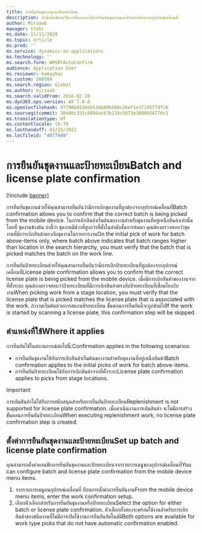 ```yaml
---
title: การยืนยันชุดงานและป้ายทะเบียน
description: หัวข้อนี้อธิบายวิธีการตั้งค่าและใช้การยืนยันชุดงานและป้ายทะเบียนจากอุปกรณ์เคลื่อนที่
author: Mirzaab
manager: tfehr
ms.date: 11/11/2020
ms.topic: article
ms.prod: ''
ms.service: dynamics-ax-applications
ms.technology: ''
ms.search.form: WHSRFAutoConfirm
audience: Application User
ms.reviewer: kamaybac
ms.custom: 269384
ms.search.region: Global
ms.author: mirzaab
ms.search.validFrom: 2016-02-28
ms.dyn365.ops.version: AX 7.0.0
ms.openlocfilehash: 97790b91d4de536b89b580c26ef1e37145f7d7c6
ms.sourcegitcommit: 38d40c331c8894acb7b119c5073e3088b54776c1
ms.translationtype: HT
ms.contentlocale: th-TH
ms.lasthandoff: 01/15/2021
ms.locfileid: "4977449"
---
```

# <a name="batch-and-license-plate-confirmation"></a><span data-ttu-id="8c42e-103">การยืนยันชุดงานและป้ายทะเบียน</span><span class="sxs-lookup"><span data-stu-id="8c42e-103">Batch and license plate confirmation</span></span>

[!include [banner](../includes/banner.md)]

<span data-ttu-id="8c42e-104">การยืนยันชุดงานช่วยให้คุณสามารถยืนยันว่ามีการเบิกชุดงานที่ถูกต้องจากอุปกรณ์เคลื่อนที่</span><span class="sxs-lookup"><span data-stu-id="8c42e-104">Batch confirmation allows you to confirm that the correct batch is being picked from the mobile device.</span></span> <span data-ttu-id="8c42e-105">ในการเบิกสินค้าเริ่มต้นของงานสำหรับชุดงานที่อยู่เหนือสินค้าเท่านั้น โดยที่ ชุดงานข้างต้น บ่งชี้ว่า ชุดงานมีช่วงที่สูงกว่าที่ตั้งในลำดับชั้นการค้นหา คุณต้องตรวจสอบว่าชุดงานที่มีการเบิกสินค้าตรงกับชุดงานในรายการงาน</span><span class="sxs-lookup"><span data-stu-id="8c42e-105">On the initial pick of work for batch above-items only, where batch above indicates that batch ranges higher than location in the search hierarchy, you must verify that the batch that is picked matches the batch on the work line.</span></span>

<span data-ttu-id="8c42e-106">การยืนยันป้ายทะเบียนช่วยให้คุณสามารถยืนยันว่ามีการเบิกป้ายทะเบียนที่ถูกต้องจากอุปกรณ์เคลื่อนที่</span><span class="sxs-lookup"><span data-stu-id="8c42e-106">License plate confirmation allows you to confirm that the correct license plate is being picked from the mobile device.</span></span> <span data-ttu-id="8c42e-107">เมื่อมีการเบิกสินค้าของงานจากที่ตั้งระยะ คุณต้องตรวจสอบว่าป้ายทะเบียนที่มีการเบิกสินค้าตรงกับป้ายทะเบียนที่เชื่อมโยงกับงาน</span><span class="sxs-lookup"><span data-stu-id="8c42e-107">When picking work from a stage location, you must verify that the license plate that is picked matches the license plate that is associated with the work.</span></span> <span data-ttu-id="8c42e-108">ถ้างานเริ่มต้นด้วยการสแกนป้ายทะเบียน ขั้นตอนการยืนยันนี้จะถูกข้ามไป</span><span class="sxs-lookup"><span data-stu-id="8c42e-108">If the work is started by scanning a license plate, this confirmation step will be skipped.</span></span>

## <a name="where-it-applies"></a><span data-ttu-id="8c42e-109">ตำแหน่งที่ใช้</span><span class="sxs-lookup"><span data-stu-id="8c42e-109">Where it applies</span></span>

<span data-ttu-id="8c42e-110">การยืนยันใช้ในสถานการณ์ต่อไปนี้:</span><span class="sxs-lookup"><span data-stu-id="8c42e-110">Confirmation applies in the following scenarios:</span></span>

- <span data-ttu-id="8c42e-111">การยืนยันชุดงานใช้กับการเบิกสินค้าเริ่มต้นของงานสำหรับชุดงานที่อยู่เหนือสินค้า</span><span class="sxs-lookup"><span data-stu-id="8c42e-111">Batch confirmation applies to the initial picks of work for batch above-items.</span></span>
- <span data-ttu-id="8c42e-112">การยืนยันป้ายทะเบียนใช้กับการเบิกสินค้าจากที่ตั้งระยะ</span><span class="sxs-lookup"><span data-stu-id="8c42e-112">License plate confirmation applies to picks from stage locations.</span></span>

> [!IMPORTANT]
> <span data-ttu-id="8c42e-113">การเติมสินค้าไม่ได้รับการสนับสนุนสำหรับการยืนยันป้ายทะเบียน</span><span class="sxs-lookup"><span data-stu-id="8c42e-113">Replenishment is not supported for license plate confirmation.</span></span> <span data-ttu-id="8c42e-114">เมื่อดำเนินงานการเติมสินค้า จะไม่มีการสร้างขั้นตอนการยืนยันป้ายทะเบียน</span><span class="sxs-lookup"><span data-stu-id="8c42e-114">When executing replenishment work, no license plate confirmation step is created.</span></span>

## <a name="set-up-batch-and-license-plate-confirmation"></a><span data-ttu-id="8c42e-115">ตั้งค่าการยืนยันชุดงานและป้ายทะเบียน</span><span class="sxs-lookup"><span data-stu-id="8c42e-115">Set up batch and license plate confirmation</span></span>

<span data-ttu-id="8c42e-116">คุณสามารถตั้งค่าคอนฟิกการยืนยันชุดงานและป้ายทะเบียนจากรายการเมนูของอุปกรณ์เคลื่อนที่</span><span class="sxs-lookup"><span data-stu-id="8c42e-116">You can configure batch and license plate confirmation from the mobile device menu items.</span></span>

1. <span data-ttu-id="8c42e-117">จากรายการเมนูบนอุปกรณ์เคลื่อนที่ ป้อนการตั้งค่าการยืนยันงาน</span><span class="sxs-lookup"><span data-stu-id="8c42e-117">From the mobile device menu items, enter the work confirmation setup.</span></span>  
1. <span data-ttu-id="8c42e-118">เลือกตัวเลือกสำหรับการยืนยันชุดงานหรือป้ายทะเบียน</span><span class="sxs-lookup"><span data-stu-id="8c42e-118">Select the option for either batch or license plate confirmation.</span></span> <span data-ttu-id="8c42e-119">ตัวเลือกทั้งสองจะพร้อมใช้งานสำหรับการเบิกสินค้าของชนิดงานที่ไม่มีการเปิดใช้งานการยืนยันอัตโนมัติ</span><span class="sxs-lookup"><span data-stu-id="8c42e-119">Both options are available for work type picks that do not have automatic confirmation enabled.</span></span>  

